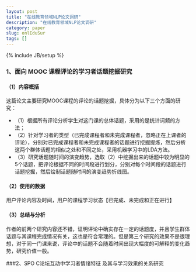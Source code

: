 ```yaml
---
layout: post
title: "在线教育领域NLP论文调研"
description: "在线教育领域NLP论文调研"
category: paper
slug: onlEduSur
tags: []
---
```

{% include JB/setup %}
### 1、面向 MOOC 课程评论的学习者话题挖掘研究
#### （1）内容概括
这篇论文主要研究MOOC课程的评论的话题挖掘，具体分为以下三个方面的研究：
- （1）根据所有评论分析学生对这门课的总体话题，采用的是统计词频的方法；
- （2）针对学习者的类型（已完成课程者和未完成课程者，忽略正在上课者的评论），分别对已完成课程者和未完成课程者的话题进行挖掘提炼，然后分析这两个群体话题的相似之处和不同之处，采用机器学习中的LDA方法。
- （3）研究话题随时间的演变趋势，选取（2）中挖掘出来的话题中较为明显的5个话题，把评论根据不同的时间段进行划分，分别对每个时间段的话题进行话题挖掘，然后绘制话题随时间的演变趋势折线图。

#### （2）使用的数据
用户评论内容及时间，用户的课程学习状态【已完成、未完成和正在进行】

#### （3）总结与分析
作者的前两个研究内容还不错，证明评论中确实存在一定的话题度，并且学生群体话题与其课程完成情况有关，这也是符合常理的。但是第三个研究的效果不是很理想，对于同一门课来说，评论中的话题不会随着时间出现大幅度的可解释的变化趋势，研究价值一般。

###2、SPO C论坛互动中学习者情绪特征
及其与学习效果的关系研究